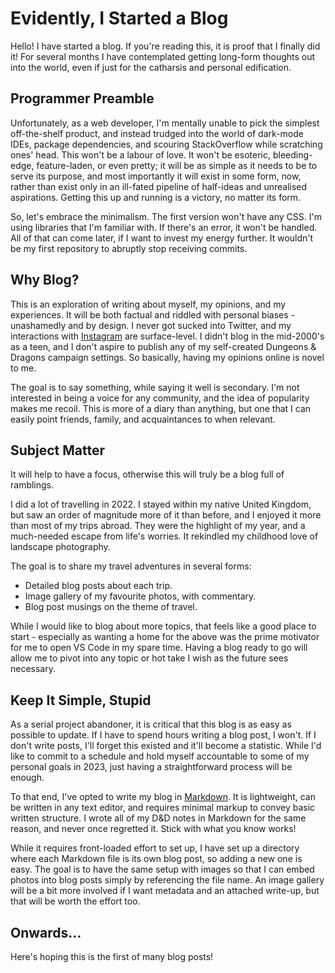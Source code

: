 # Evidently, I Started a Blog

Hello! I have started a blog. If you're reading this, it is proof that I finally did it! For several months I have contemplated getting long-form thoughts out into the world, even if just for the catharsis and personal edification.

## Programmer Preamble

Unfortunately, as a web developer, I'm mentally unable to pick the simplest off-the-shelf product, and instead trudged into the world of dark-mode IDEs, package dependencies, and scouring StackOverflow while scratching ones' head. This won't be a labour of love. It won't be esoteric, bleeding-edge, feature-laden, or even pretty; it will be as simple as it needs to be to serve its purpose, and most importantly it will exist in some form, now, rather than exist only in an ill-fated pipeline of half-ideas and unrealised aspirations. Getting this up and running is a victory, no matter its form.

So, let's embrace the minimalism. The first version won't have any CSS. I'm using libraries that I'm familiar with. If there's an error, it won't be handled. All of that can come later, if I want to invest my energy further. It wouldn't be my first repository to abruptly stop receiving commits.

## Why Blog?

This is an exploration of writing about myself, my opinions, and my experiences. It will be both factual and riddled with personal biases - unashamedly and by design. I never got sucked into Twitter, and my interactions with [Instagram](https://www.instagram.com/jess.rising/) are surface-level. I didn't blog in the mid-2000's as a teen, and I don't aspire to publish any of my self-created Dungeons & Dragons campaign settings. So basically, having my opinions online is novel to me.

The goal is to say something, while saying it well is secondary. I'm not interested in being a voice for any community, and the idea of popularity makes me recoil. This is more of a diary than anything, but one that I can easily point friends, family, and acquaintances to when relevant.

## Subject Matter

It will help to have a focus, otherwise this will truly be a blog full of ramblings.

I did a lot of travelling in 2022. I stayed within my native United Kingdom, but saw an order of magnitude more of it than before, and I enjoyed it more than most of my trips abroad. They were the highlight of my year, and a much-needed escape from life's worries. It rekindled my childhood love of landscape photography.

The goal is to share my travel adventures in several forms:

- Detailed blog posts about each trip.
- Image gallery of my favourite photos, with commentary.
- Blog post musings on the theme of travel.

While I would like to blog about more topics, that feels like a good place to start - especially as wanting a home for the above was the prime motivator for me to open VS Code in my spare time. Having a blog ready to go will allow me to pivot into any topic or hot take I wish as the future sees necessary.

## Keep It Simple, Stupid

As a serial project abandoner, it is critical that this blog is as easy as possible to update. If I have to spend hours writing a blog post, I won't. If I don't write posts, I'll forget this existed and it'll become a statistic. While I'd like to commit to a schedule and hold myself accountable to some of my personal goals in 2023, just having a straightforward process will be enough.

To that end, I've opted to write my blog in [Markdown](https://daringfireball.net/projects/markdown/). It is lightweight, can be written in any text editor, and requires minimal markup to convey basic written structure. I wrote all of my D&D notes in Markdown for the same reason, and never once regretted it. Stick with what you know works!

While it requires front-loaded effort to set up, I have set up a directory where each Markdown file is its own blog post, so adding a new one is easy. The goal is to have the same setup with images so that I can embed photos into blog posts simply by referencing the file name. An image gallery will be a bit more involved if I want metadata and an attached write-up, but that will be worth the effort too.

## Onwards...

Here's hoping this is the first of many blog posts!
